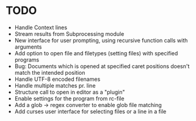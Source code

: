 # TODO

* Handle Context lines
* Stream results from Subprocessing module
* New interface for user prompting, using recursive function calls with arguments
* Add option to open file and filetypes (setting files) with specified programs
* Bug: Documents which is opened at specified caret positions doesn't match the intended position
* Handle UTF-8 encoded filenames
* Handle multiple matches pr. line
* Structure call to open in editor as a "plugin"
* Enable settings for the program from rc-file
* Add a glob -> regex converter to enable glob file matching
* Add curses user interface for selecting files or a line in a file
